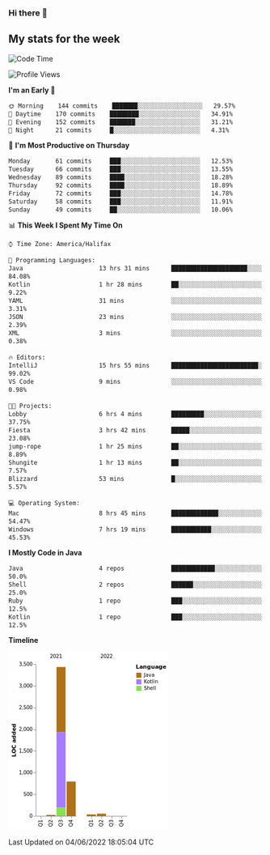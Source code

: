### Hi there 👋

## My stats for the week
<!--START_SECTION:waka-->
![Code Time](http://img.shields.io/badge/Code%20Time-241%20hrs%2042%20mins-blue)

![Profile Views](http://img.shields.io/badge/Profile%20Views-0-blue)

**I'm an Early 🐤** 

```text
🌞 Morning    144 commits    ███████░░░░░░░░░░░░░░░░░░   29.57% 
🌆 Daytime    170 commits    ████████░░░░░░░░░░░░░░░░░   34.91% 
🌃 Evening    152 commits    ███████░░░░░░░░░░░░░░░░░░   31.21% 
🌙 Night      21 commits     █░░░░░░░░░░░░░░░░░░░░░░░░   4.31%

```
📅 **I'm Most Productive on Thursday** 

```text
Monday       61 commits     ███░░░░░░░░░░░░░░░░░░░░░░   12.53% 
Tuesday      66 commits     ███░░░░░░░░░░░░░░░░░░░░░░   13.55% 
Wednesday    89 commits     ████░░░░░░░░░░░░░░░░░░░░░   18.28% 
Thursday     92 commits     ████░░░░░░░░░░░░░░░░░░░░░   18.89% 
Friday       72 commits     ███░░░░░░░░░░░░░░░░░░░░░░   14.78% 
Saturday     58 commits     ███░░░░░░░░░░░░░░░░░░░░░░   11.91% 
Sunday       49 commits     ██░░░░░░░░░░░░░░░░░░░░░░░   10.06%

```


📊 **This Week I Spent My Time On** 

```text
⌚︎ Time Zone: America/Halifax

💬 Programming Languages: 
Java                     13 hrs 31 mins      █████████████████████░░░░   84.08% 
Kotlin                   1 hr 28 mins        ██░░░░░░░░░░░░░░░░░░░░░░░   9.22% 
YAML                     31 mins             ░░░░░░░░░░░░░░░░░░░░░░░░░   3.31% 
JSON                     23 mins             ░░░░░░░░░░░░░░░░░░░░░░░░░   2.39% 
XML                      3 mins              ░░░░░░░░░░░░░░░░░░░░░░░░░   0.38%

🔥 Editors: 
IntelliJ                 15 hrs 55 mins      ████████████████████████░   99.02% 
VS Code                  9 mins              ░░░░░░░░░░░░░░░░░░░░░░░░░   0.98%

🐱‍💻 Projects: 
Lobby                    6 hrs 4 mins        █████████░░░░░░░░░░░░░░░░   37.75% 
Fiesta                   3 hrs 42 mins       █████░░░░░░░░░░░░░░░░░░░░   23.08% 
jump-rope                1 hr 25 mins        ██░░░░░░░░░░░░░░░░░░░░░░░   8.89% 
Shungite                 1 hr 13 mins        ██░░░░░░░░░░░░░░░░░░░░░░░   7.57% 
Blizzard                 53 mins             █░░░░░░░░░░░░░░░░░░░░░░░░   5.57%

💻 Operating System: 
Mac                      8 hrs 45 mins       █████████████░░░░░░░░░░░░   54.47% 
Windows                  7 hrs 19 mins       ███████████░░░░░░░░░░░░░░   45.53%

```

**I Mostly Code in Java** 

```text
Java                     4 repos             ████████████░░░░░░░░░░░░░   50.0% 
Shell                    2 repos             ██████░░░░░░░░░░░░░░░░░░░   25.0% 
Ruby                     1 repo              ███░░░░░░░░░░░░░░░░░░░░░░   12.5% 
Kotlin                   1 repo              ███░░░░░░░░░░░░░░░░░░░░░░   12.5%

```


**Timeline**

![Chart not found](https://raw.githubusercontent.com/lyndseyy/lyndseyy/main/charts/bar_graph.png) 


 Last Updated on 04/06/2022 18:05:04 UTC
<!--END_SECTION:waka-->